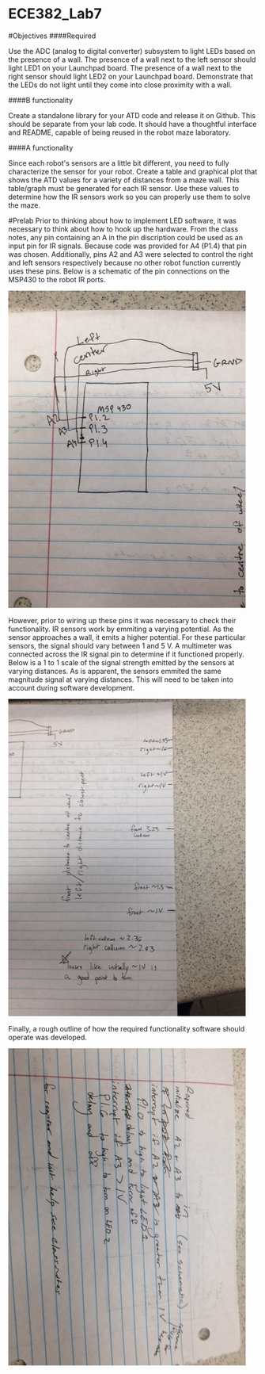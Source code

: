 ECE382_Lab7
===========
#Objectives
####Required

Use the ADC (analog to digital converter) subsystem to light LEDs based on the presence of a wall. The presence of a wall next to the left sensor should light LED1 on your Launchpad board. The presence of a wall next to the right sensor should light LED2 on your Launchpad board. Demonstrate that the LEDs do not light until they come into close proximity with a wall.

####B functionality

Create a standalone library for your ATD code and release it on Github. This should be separate from your lab code. It should have a thoughtful interface and README, capable of being reused in the robot maze laboratory.

####A functionality

Since each robot's sensors are a little bit different, you need to fully characterize the sensor for your robot. Create a table and graphical plot that shows the ATD values for a variety of distances from a maze wall. This table/graph must be generated for each IR sensor. Use these values to determine how the IR sensors work so you can properly use them to solve the maze.

#Prelab
Prior to thinking about how to implement LED software, it was necessary to think about how to hook up the hardware. From the class notes, any pin containing an A in the pin discription could be used as an input pin for IR signals. Because code was provided for A4 (P1.4) that pin was chosen. Additionally, pins A2 and A3 were selected to control the right and left sensors respectively because no other robot function currently uses these pins. Below is a schematic of the pin connections on the MSP430 to the robot IR ports. 

![alt tag](https://raw.githubusercontent.com/seanbapty/ECE382_Lab7/master/hardware%20schematic%20for%20IR%20sensors.jpg)

However, prior to wiring up these pins it was necessary to check their functionality. IR sensors work by emmiting a varying potential. As the sensor approaches a wall, it emits a higher potential. For these particular sensors, the signal should vary between 1 and 5 V. A multimeter was connected across the IR signal pin to determine if it functioned properly. Below is a 1 to 1 scale of the signal strength emitted by the sensors at varying distances. As is apparent, the sensors emmited the same magnitude signal at varying distances. This will need to be taken into account during software development.

![alt tag](https://raw.githubusercontent.com/seanbapty/ECE382_Lab7/master/IR%20distance%20scale.jpg)

Finally, a rough outline of how the required functionality software should operate was developed.

![alt tag](https://raw.githubusercontent.com/seanbapty/ECE382_Lab7/master/Pseudo%20code--required.jpg)
